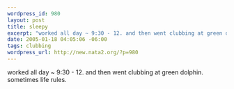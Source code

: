 ```yaml
--- 
wordpress_id: 980
layout: post
title: sleepy
excerpt: "worked all day ~ 9:30 - 12. and then went clubbing at green dolphin. sometimes life rules. "
date: 2005-01-18 04:05:06 -06:00
tags: clubbing
wordpress_url: http://new.nata2.org/?p=980
---
```

worked all day ~ 9:30 - 12. and then went clubbing at green dolphin. sometimes life rules. 
